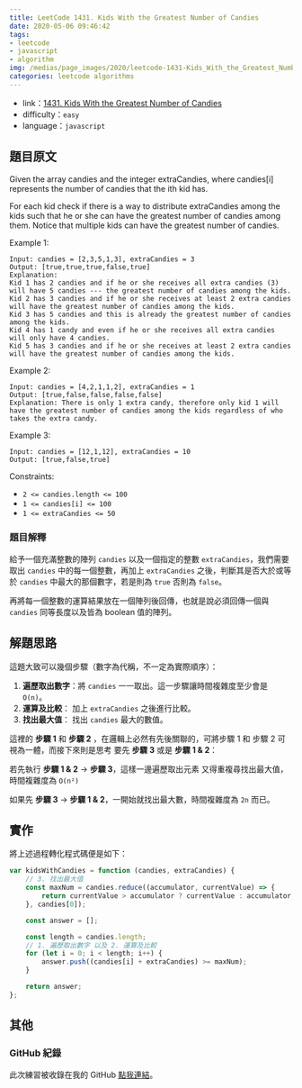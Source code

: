 ```yaml
---
title: LeetCode 1431. Kids With the Greatest Number of Candies
date: 2020-05-06 09:46:42
tags: 
- leetcode
- javascript
- algorithm
img: /medias/page_images/2020/leetcode-1431-Kids_With_the_Greatest_Number_of_Candies_js.png
categories: leetcode algorithms
---
```

* link：[1431. Kids With the Greatest Number of Candies](https://leetcode.com/problems/kids-with-the-greatest-number-of-candies/)
* difficulty：`easy`
* language：`javascript`

## 題目原文



Given the array candies and the integer extraCandies, where candies[i] represents the number of candies that the ith kid has.

For each kid check if there is a way to distribute extraCandies among the kids such that he or she can have the greatest number of candies among them. Notice that multiple kids can have the greatest number of candies.

Example 1:

```
Input: candies = [2,3,5,1,3], extraCandies = 3
Output: [true,true,true,false,true] 
Explanation: 
Kid 1 has 2 candies and if he or she receives all extra candies (3) will have 5 candies --- the greatest number of candies among the kids. 
Kid 2 has 3 candies and if he or she receives at least 2 extra candies will have the greatest number of candies among the kids. 
Kid 3 has 5 candies and this is already the greatest number of candies among the kids. 
Kid 4 has 1 candy and even if he or she receives all extra candies will only have 4 candies. 
Kid 5 has 3 candies and if he or she receives at least 2 extra candies will have the greatest number of candies among the kids. 
```

Example 2:

```
Input: candies = [4,2,1,1,2], extraCandies = 1
Output: [true,false,false,false,false] 
Explanation: There is only 1 extra candy, therefore only kid 1 will have the greatest number of candies among the kids regardless of who takes the extra candy.
```

Example 3:

```
Input: candies = [12,1,12], extraCandies = 10
Output: [true,false,true]
```

Constraints:

* `2 <= candies.length <= 100`
* `1 <= candies[i] <= 100`
* `1 <= extraCandies <= 50`

### 題目解釋

給予一個充滿整數的陣列 `candies` 以及一個指定的整數 `extraCandies`，我們需要取出 `candies` 中的每一個整數，再加上 `extraCandies` 之後，判斷其是否大於或等於  `candies` 中最大的那個數字，若是則為 `true` 否則為 `false`。

再將每一個整數的運算結果放在一個陣列後回傳，也就是說必須回傳一個與 `candies` 同等長度以及皆為 boolean 值的陣列。

## 解題思路

這題大致可以幾個步驟（數字為代稱，不一定為實際順序）：

1. **遍歷取出數字**：將 `candies` 一一取出。這一步驟讓時間複雜度至少會是 `O(n)`。
2. **運算及比較**： 加上 `extraCandies` 之後進行比較。
3. **找出最大值**： 找出 `candies` 最大的數值。

這裡的 **步驟 1** 和 **步驟 2** ，在邏輯上必然有先後關聯的，可將步驟 1 和 步驟 2 可視為一體，而接下來則是思考 要先 **步驟 3** 或是 **步驟 1 & 2**：

若先執行 **步驟 1 & 2** -> **步驟 3**，這樣一邊遍歷取出元素 又得重複尋找出最大值，時間複雜度為 `O(n²)`

如果先 **步驟 3** -> **步驟 1 & 2**，一開始就找出最大數，時間複雜度為 `2n` 而已。

## 實作

將上述過程轉化程式碼便是如下：

```javascript
var kidsWithCandies = function (candies, extraCandies) {
    // 3. 找出最大值
    const maxNum = candies.reduce((accumulator, currentValue) => {
        return currentValue > accumulator ? currentValue : accumulator;
    }, candies[0]);

    const answer = [];

    const length = candies.length;
    // 1. 遍歷取出數字 以及 2. 運算及比較
    for (let i = 0; i < length; i++) {
        answer.push((candies[i] + extraCandies) >= maxNum);
    }

    return answer;
};

```

## 其他

### GitHub 紀錄

此次練習被收錄在我的 GitHub [點我連結](https://github.com/mpp21x/algorithm-exercise/tree/master/1431.Kids_With_the_Greatest_Number_of_Candies)。 
